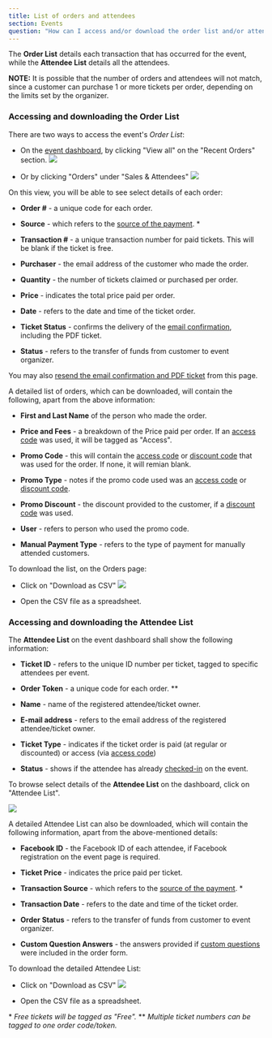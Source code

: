 ```yaml
---
title: List of orders and attendees
section: Events
question: "How can I access and/or download the order list and/or attendee list?"
---
```


The **Order List** details each transaction that has occurred for the event, while the **Attendee List** details all the attendees.

**NOTE:** It is possible that the number of orders and attendees will not match, since a customer can purchase 1 or more tickets per order, depending on the limits set by the organizer.


### Accessing and downloading the Order List

There are two ways to access the event's *Order List*:

   * On the [event dashboard], by clicking "View all" on the "Recent Orders" section.
   ![](http://i.imgur.com/kYYB8vR.png)

   * Or by clicking "Orders" under "Sales & Attendees"
   ![](http://i.imgur.com/bsEAQSi.png)


On this view, you will be able to see select details of each order:

   * **Order #** - a unique code for each order.

   * **Source** - which refers to the [source of the payment]. \* 

   * **Transaction #** - a unique transaction number for paid tickets. This will be blank if the ticket is free.

   * **Purchaser** - the email address of the customer who made the order.

   * **Quantity** - the number of tickets claimed or purchased per order.

   * **Price** - indicates the total price paid per order. 

   * **Date** - refers to the date and time of the ticket order.

   * **Ticket Status** - confirms the delivery of the [email confirmation], including the PDF ticket.

   * **Status** - refers to the transfer of funds from customer to event organizer.


You may also [resend the email confirmation and PDF ticket] from this page.


A detailed list of orders, which can be downloaded, will contain the following, apart from the above information:

   * **First and Last Name** of the person who made the order.

   * **Price and Fees** - a breakdown of the Price paid per order. If an [access code] was used, it will be tagged as "Access".

   * **Promo Code** - this will contain the [access code] or [discount code] that was used for the order. If none, it will remian blank.

   * **Promo Type** - notes if the promo code used was an [access code] or [discount code].

   * **Promo Discount** - the discount provided to the customer, if a [discount code] was used.

   * **User** - refers to person who used the promo code.

   * **Manual Payment Type** - refers to the type of payment for manually attended customers.


To download the list, on the Orders page:
   
   * Click on "Download as CSV"
   ![](http://i.imgur.com/XvHesoo.png)
   
   * Open the CSV file as a spreadsheet.


### Accessing and downloading the Attendee List

The **Attendee List** on the event dashboard shall show the following information:

   * **Ticket ID** - refers to the unique ID number per ticket, tagged to specific attendees per event.

   * **Order Token** - a unique code for each order. \**

   * **Name** - name of the registered attendee/ticket owner.

   * **E-mail address** - refers to the email address of the registered attendee/ticket owner.

   * **Ticket Type** - indicates if the ticket order is paid (at regular or discounted) or access (via [access code])

   * **Status** - shows if the attendee has already [checked-in] on the event.


To browse select details of the **Attendee List** on the dashboard, click on "Attendee List".

   ![](http://i.imgur.com/srKQNzD.png)


A detailed Attendee List can also be downloaded, which will contain the following information, apart from the above-mentioned details:

   * **Facebook ID** - the Facebook ID of each attendee, if Facebook registration on the event page is required.

   * **Ticket Price** - indicates the price paid per ticket.

   * **Transaction Source** - which refers to the [source of the payment]. \*

   * **Transaction Date** - refers to the date and time of the ticket order.

   * **Order Status** - refers to the transfer of funds from customer to event organizer.

   * **Custom Question Answers** - the answers provided if [custom questions] were included in the order form.


To download the detailed Attendee List:

   * Click on "Download as CSV"
   ![](http://i.imgur.com/XvHesoo.png)
   
   * Open the CSV file as a spreadsheet.


\* *Free tickets will be tagged as "Free".*
\** *Multiple ticket numbers can be tagged to one order code/token.*

[event dashboard]:event-dashboard.html
[source of the payment]:payment-gateways.html
[email confirmation]:confirmation-of-tickets-bought.html
[resend the email confirmation and PDF ticket]:resending-tickets.html
[access code]:access-codes.html
[discount code]:discount-codes.html
[checked-in]:attendee-check-ins.html
[custom questions]:creation-of-custom-questions.html
